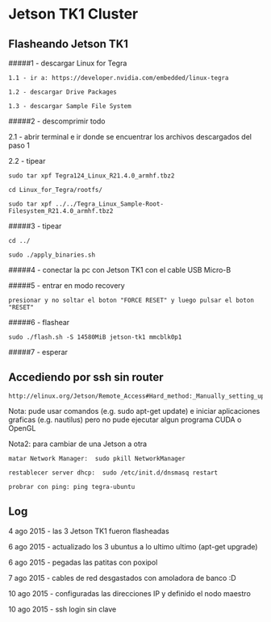 # Jetson TK1 Cluster

## Flasheando Jetson TK1

#####1 - descargar Linux for Tegra

    1.1 - ir a: https://developer.nvidia.com/embedded/linux-tegra
    
    1.2 - descargar Drive Packages
    
    1.3 - descargar Sample File System

#####2 - descomprimir todo

2.1 - abrir terminal e ir donde se encuentrar los archivos descargados del paso 1
    
2.2 - tipear

    sudo tar xpf Tegra124_Linux_R21.4.0_armhf.tbz2
      
    cd Linux_for_Tegra/rootfs/

    sudo tar xpf ../../Tegra_Linux_Sample-Root-Filesystem_R21.4.0_armhf.tbz2
      
#####3 - tipear

    cd ../

    sudo ./apply_binaries.sh
  
#####4 - conectar la pc con Jetson TK1 con el cable USB Micro-B

#####5 - entrar en modo recovery

    presionar y no soltar el boton "FORCE RESET" y luego pulsar el boton "RESET"
  
#####6 - flashear

    sudo ./flash.sh -S 14580MiB jetson-tk1 mmcblk0p1
  
#####7 - esperar


## Accediendo por ssh sin router

    http://elinux.org/Jetson/Remote_Access#Hard_method:_Manually_setting_up_a_DHCP_server

Nota: pude usar comandos (e.g. sudo apt-get update) e iniciar aplicaciones graficas (e.g. nautilus) pero no pude ejecutar algun programa CUDA o OpenGL

Nota2: para cambiar de una Jetson a otra

    matar Network Manager:  sudo pkill NetworkManager
    
    restablecer server dhcp:  sudo /etc/init.d/dnsmasq restart
    
    probrar con ping: ping tegra-ubuntu


## Log

4 ago 2015 - las 3 Jetson TK1 fueron flasheadas

6 ago 2015 - actualizado los 3 ubuntus a lo ultimo ultimo (apt-get upgrade)

6 ago 2015 - pegadas las patitas con poxipol

7 ago 2015 - cables de red desgastados con amoladora de banco :D

10 ago 2015 - configuradas las direcciones IP y definido el nodo maestro

10 ago 2015 - ssh login sin clave 
